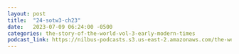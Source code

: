 ```yaml
---
layout: post
title:  "24-sotw3-ch23"
date:   2023-07-09 06:24:00 -0500
categories: the-story-of-the-world-vol-3-early-modern-times
podcast_link: https://nilbus-podcasts.s3.us-east-2.amazonaws.com/the-well-trained-mind/The%20Story%20of%20the%20World%20Vol.%203%20Early%20Modern%20Times/24-sotw3-ch23.mp3
---
```

